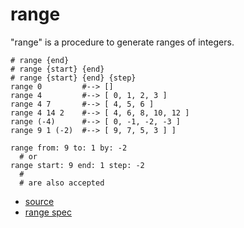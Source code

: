 
# range

"range" is a procedure to generate ranges of integers.

```
# range {end}
# range {start} {end}
# range {start} {end} {step}
range 0         #--> []
range 4         #--> [ 0, 1, 2, 3 ]
range 4 7       #--> [ 4, 5, 6 ]
range 4 14 2    #--> [ 4, 6, 8, 10, 12 ]
range (-4)      #--> [ 0, -1, -2, -3 ]
range 9 1 (-2)  #--> [ 9, 7, 5, 3 ] ]
```

```
range from: 9 to: 1 by: -2
  # or
range start: 9 end: 1 step: -2
  #
  # are also accepted
```


* [source](https://github.com/floraison/flor/tree/master/lib/flor/pcore/range.rb)
* [range spec](https://github.com/floraison/flor/tree/master/spec/pcore/range_spec.rb)

